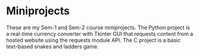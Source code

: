 # Miniprojects

These are my Sem-1 and Sem-2 course miniprojects.
The Python project is a real-time currency converter with Tkinter GUI that requests content from a hosted website using the requests module API.
The C project is a basic text-based snakes and ladders game. 
